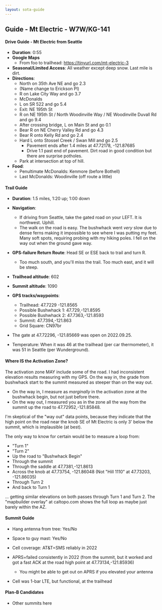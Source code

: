 ```yaml
---
layout: sota-guide
---
```

Guide - Mt Electric - W7W/KG-141
--------------------------------------------------------
#### Drive Guide - Mt Electric from Seattle

* **Duration**: 0:55
* **Google Maps** 
    * From foo to trailhead: https://tinyurl.com/mt-electric-3
* **Seasonal/Limited Access**: All weather except deep snow. Last mile is dirt.
* **Directions**:
    * North on 35th Ave NE and go 2.3
    * (Name change to Erickson Pl)
    * R on Lake City Way and go 3.7
    * McDonalds
    * L on SR 522 and go 5.4
    * Exit: NE 195th St
    * R on NE 195th St / North Woodinville Way / NE Woodinville Duvall Rd and go 9.4
    * After crossing bridge, L on Main St and go 0.1
    * Bear R on NE Cherry Valley Rd and go 4.3
    * Bear R onto Kelly Rd and go 2.4
    * Hard L onto Stossel Creek / Swan Mill and go 2.5
      * Pavement ends after 1.4 miles at 47.72178, -121.87685
      * Drive 1.1 past end of pavement. Dirt road in good condition but there are surprise potholes.
    * Park at intersection at top of hill.
* **Food**: 
    * Penultimate McDonalds: Kenmore (before Bothell)
    * Last McDonalds: Woodinville (off route a little)



#### Trail Guide

* **Duration**: 1.5 miles, 1:20 up; 1:00 down 
* **Navigation**: 
    * If driving from Seattle, take the gated road on your LEFT. It is northwest.  Uphill.
    * The walk on the road is easy. The bushwhack went *very* slow due to dense ferns making it impossible to see where I was putting my feet. Many soft spots, requiring probing with my hiking poles. I fell on the way out when the ground gave way.
* **GPS-failure Return Route**: Head SE or ESE back to trail and turn R.
    * Too much south, and you'll miss the trail. Too much east, and it will be steep.

* **Trailhead altitude**: 602
* **Summit altitude**: 1090
* **GPS tracks/waypoints**:
    * Trailhead: 47.7229 -121.8565
    * Possible Bushwhack 1: 47.729,-121.8595
    * Possible Bushwhack 2: 47.7363,-121.8593
    * Summit: 47.7394,-121.863
    * Grid Square: CN97br
* The gate at 47.72296, -121.85669 was open on 2022.09.25.
* Temperature: When it was 46 at the trailhead (per car thermometer), it was 51 in Seattle (per Wunderground).

#### Where IS the Activation Zone?

The activation zone MAY include some of the road. I had inconsistent elevation results measuring with my GPS. On the way in, the grade from bushwhack start to the summit measured as steeper than on the way out. 

* On the way in, I measure as *marginally* in the activation zone at the bushwhack begin, but not just before there. 
* On the way out, I measured you as in the zone all the way from the summit up the road to 47.72952,-121.85848.  

I'm skeptical of the "way out" data points, because they indicate that the high point on the road near the knob SE of Mt Electric is only 3' below the summit, which is implausible (at best).

The only way to know for certain would be to measure a loop from:

* "Turn 1"
*  "Turn 2" 
* Up the road to "Bushwhack Begin" 
* Through the summit
* Through the saddle at 47.7381,-121.8613
* Across the knob at 47.73754, -121.86048 (Not "Hill 1110" at 47.73203, -121.86035)
* Through Turn 2
* And back to Turn 1

... getting similar elevations on both passes through Turn 1 and Turn 2.  The "mapbuilder overlay" at caltopo.com shows the full loop as maybe just barely within the AZ.

#### Summit Guide

* Hang antenna from tree: Yes/No
* Space to guy mast: Yes/No
* Cell coverage: AT&T=SMS reliably in 2022
* APRS=failed consistently in 2022 (from the summit, but it worked and got a fast ACK at the road high point at 47.73134,-121.85936)
  * You might be able to get out on APRS if you elevated your antenna

* Cell was 1-bar LTE, but functional, at the trailhead

#### Plan-B Candidates

* Other summits here

